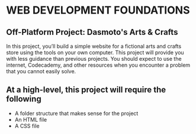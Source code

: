 # WEB DEVELOPMENT FOUNDATIONS

## Off-Platform Project: Dasmoto's Arts & Crafts

In this project, you’ll build a simple website for a fictional arts and crafts store using the tools on your own computer. This project will provide you with less guidance than previous projects. You should expect to use the internet, Codecademy, and other resources when you encounter a problem that you cannot easily solve.

## At a high-level, this project will require the following

- A folder structure that makes sense for the project
- An HTML file
- A CSS file
